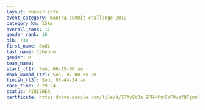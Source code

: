 ```yaml
---
layout: runner-info 
event_category: mantra-summit-challenge-2019 
category_km: 15km 
overall_rank: 17
gender_rank: 16
bib: 738
first_name: Budi
last_name: Cahyono
gender: M
team_name: 
start_(t1): Sun, 06-15-00 am
mbah_kamad_(t2): Sun, 07-00-55 am
finish_(t3): Sun, 08-44-24 am
race_time: 2-29-24
status: FINISHER
certficate: https:drive.google.com/file/d/1RVy9bDa_9PH-MhnCYF0vzYQPjmn5fE-z/view?usp=sharing
---
```

